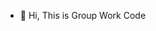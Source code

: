 - 👋 Hi, This is Group Work Code

<!---
Bader202code/Bader202code is a ✨ special ✨ repository because its `README.md` (this file) appears on your GitHub profile.
You can click the Preview link to take a look at your changes.
--->
